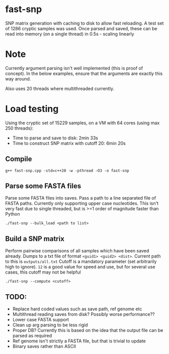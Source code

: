 # fast-snp
SNP matrix generation with caching to disk to allow fast reloading.
A test set of 1286 cryptic samples was used. Once parsed and saved, these can be read into memory (on a single thread) in 0.5s - scaling linearly

# Note
Currently argument parsing isn't well implemented (this is proof of concept). In the below examples, ensure that the arguments are exactly this way around.

Also uses 20 threads where multithreaded currently.

# Load testing
Using the cryptic set of 15229 samples, on a VM with 64 cores (using max 250 threads):

* Time to parse and save to disk: 2min 33s
* Time to construct SNP matrix with cutoff 20: 6min 20s

## Compile
```
g++ fast-snp.cpp -std=c++20 -w -pthread -O3 -o fast-snp
```

## Parse some FASTA files
Parse some FASTA files into saves. Pass a path to a line separated file of FASTA paths. Currently only supporting upper case nucleotides. This isn't very fast due to single threaded, but is >=1 order of magnitude faster than Python

```
./fast-snp --bulk_load <path to list>
```

## Build a SNP matrix
Perform pairwise comparisons of all samples which have been saved already. Dumps to a txt file of format `<guid1> <guid2> <dist>`. Current path to this is `outputs/all.txt`
Cutoff is a mandatory parameter (set arbitrarily high to ignore). `12` is a good value for speed and use, but for several use cases, this cutoff may not be helpful
```
./fast-snp --compute <cutoff>
```

## TODO:
* Replace hard coded values such as save path, ref genome etc
* Multithread reading saves from disk? Possibly worse performance??
* Lower case FASTA support
* Clean up arg parsing to be less rigid
* Proper DB? Currently this is based on the idea that the output file can be parsed as required
* Ref genome isn't strictly a FASTA file, but that is trivial to update
* Binary saves rather than ASCII

